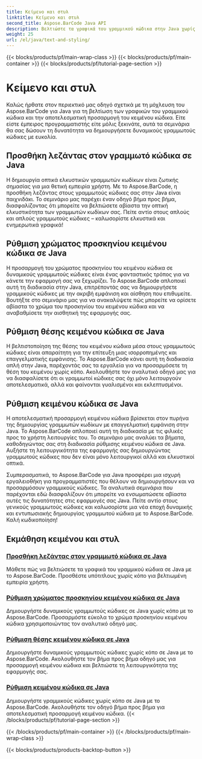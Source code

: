 ```yaml
---
title: Κείμενο και στυλ
linktitle: Κείμενο και στυλ
second_title: Aspose.BarCode Java API
description: Βελτιώστε τα γραφικά του γραμμικού κώδικα στην Java χωρίς κόπο με το Aspose.BarCode. Μάθετε να προσθέτετε υπότιτλους για βελτιωμένη εμπειρία χρήστη. Προσαρμόστε το κείμενο κώδικα σε δυναμικούς γραμμωτούς κώδικες.
weight: 25
url: /el/java/text-and-styling/
---
```


{{< blocks/products/pf/main-wrap-class >}}
{{< blocks/products/pf/main-container >}}
{{< blocks/products/pf/tutorial-page-section >}}

# Κείμενο και στυλ


Καλώς ήρθατε στον περιεκτικό μας οδηγό σχετικά με τη μόχλευση του Aspose.BarCode για Java για τη βελτίωση των γραφικών του γραμμικού κώδικα και την αποτελεσματική προσαρμογή του κειμένου κώδικα. Είτε είστε έμπειρος προγραμματιστής είτε μόλις ξεκινάτε, αυτά τα σεμινάρια θα σας δώσουν τη δυνατότητα να δημιουργήσετε δυναμικούς γραμμωτούς κώδικες με ευκολία.

## Προσθήκη λεζάντας στον γραμμωτό κώδικα σε Java

Η δημιουργία οπτικά ελκυστικών γραμμωτών κωδίκων είναι ζωτικής σημασίας για μια θετική εμπειρία χρήστη. Με το Aspose.BarCode, η προσθήκη λεζάντας στους γραμμωτούς κώδικες σας στην Java είναι παιχνιδάκι. Το σεμινάριο μας παρέχει έναν οδηγό βήμα προς βήμα, διασφαλίζοντας ότι μπορείτε να βελτιώσετε αβίαστα την οπτική ελκυστικότητα των γραμμωτών κωδίκων σας. Πείτε αντίο στους απλούς και απλούς γραμμωτούς κώδικες – καλωσορίστε ελκυστικά και ενημερωτικά γραφικά!

## Ρύθμιση χρώματος προσκηνίου κειμένου κώδικα σε Java

Η προσαρμογή του χρώματος προσκηνίου του κειμένου κώδικα σε δυναμικούς γραμμωτούς κώδικες είναι ένας φανταστικός τρόπος για να κάνετε την εφαρμογή σας να ξεχωρίζει. Το Aspose.BarCode απλοποιεί αυτή τη διαδικασία στην Java, επιτρέποντάς σας να δημιουργήσετε γραμμικούς κώδικες με την ακριβή εμφάνιση και αίσθηση που επιθυμείτε. Βουτήξτε στο σεμινάριο μας για να ανακαλύψετε πώς μπορείτε να ορίσετε αβίαστα το χρώμα του προσκηνίου του κειμένου κώδικα και να αναβαθμίσετε την αισθητική της εφαρμογής σας.

## Ρύθμιση θέσης κειμένου κώδικα σε Java

Η βελτιστοποίηση της θέσης του κειμένου κώδικα μέσα στους γραμμωτούς κώδικες είναι απαραίτητη για την επίτευξη μιας ισορροπημένης και επαγγελματικής εμφάνισης. Το Aspose.BarCode κάνει αυτή τη διαδικασία απλή στην Java, παρέχοντάς σας τα εργαλεία για να προσαρμόσετε τη θέση του κειμένου χωρίς κόπο. Ακολουθήστε τον αναλυτικό οδηγό μας για να διασφαλίσετε ότι οι γραμμωτοί κώδικες σας όχι μόνο λειτουργούν αποτελεσματικά, αλλά και φαίνονται γυαλισμένοι και εκλεπτυσμένοι.

## Ρύθμιση κειμένου κώδικα σε Java

Η αποτελεσματική προσαρμογή κειμένου κώδικα βρίσκεται στον πυρήνα της δημιουργίας γραμμωτών κωδίκων με επαγγελματική εμφάνιση στην Java. Το Aspose.BarCode απλοποιεί αυτή τη διαδικασία με τις φιλικές προς το χρήστη λειτουργίες του. Το σεμινάριο μας αναλύει τα βήματα, καθοδηγώντας σας στη διαδικασία ρύθμισης κειμένου κώδικα σε Java. Αυξήστε τη λειτουργικότητα της εφαρμογής σας δημιουργώντας γραμμωτούς κώδικες που δεν είναι μόνο λειτουργικοί αλλά και ελκυστικοί οπτικά.

Συμπερασματικά, το Aspose.BarCode για Java προσφέρει μια ισχυρή εργαλειοθήκη για προγραμματιστές που θέλουν να δημιουργήσουν και να προσαρμόσουν γραμμικούς κώδικες. Τα αναλυτικά σεμινάρια που παρέχονται εδώ διασφαλίζουν ότι μπορείτε να ενσωματώσετε αβίαστα αυτές τις δυνατότητες στις εφαρμογές σας Java. Πείτε αντίο στους γενικούς γραμμωτούς κώδικες και καλωσορίστε μια νέα εποχή δυναμικής και εντυπωσιακής δημιουργίας γραμμωτού κώδικα με το Aspose.BarCode. Καλή κωδικοποίηση!

## Εκμάθηση κειμένου και στυλ
### [Προσθήκη λεζάντας στον γραμμωτό κώδικα σε Java](./adding-caption-barcode/)
Μάθετε πώς να βελτιώσετε τα γραφικά του γραμμικού κώδικα σε Java με το Aspose.BarCode. Προσθέστε υπότιτλους χωρίς κόπο για βελτιωμένη εμπειρία χρήστη.
### [Ρύθμιση χρώματος προσκηνίου κειμένου κώδικα σε Java](./setting-code-text-foreground-color/)
Δημιουργήστε δυναμικούς γραμμωτούς κώδικες σε Java χωρίς κόπο με το Aspose.BarCode. Προσαρμόστε εύκολα το χρώμα προσκηνίου κειμένου κώδικα χρησιμοποιώντας τον αναλυτικό οδηγό μας.
### [Ρύθμιση θέσης κειμένου κώδικα σε Java](./setting-code-text-location/)
Δημιουργήστε δυναμικούς γραμμωτούς κώδικες χωρίς κόπο σε Java με το Aspose.BarCode. Ακολουθήστε τον βήμα προς βήμα οδηγό μας για προσαρμογή κειμένου κώδικα και βελτιώστε τη λειτουργικότητα της εφαρμογής σας.
### [Ρύθμιση κειμένου κώδικα σε Java](./setting-code-text/)
Δημιουργήστε γραμμικούς κώδικες χωρίς κόπο σε Java με το Aspose.BarCode. Ακολουθήστε τον οδηγό βήμα προς βήμα για αποτελεσματική προσαρμογή κειμένου κώδικα.
{{< /blocks/products/pf/tutorial-page-section >}}

{{< /blocks/products/pf/main-container >}}
{{< /blocks/products/pf/main-wrap-class >}}

{{< blocks/products/products-backtop-button >}}
